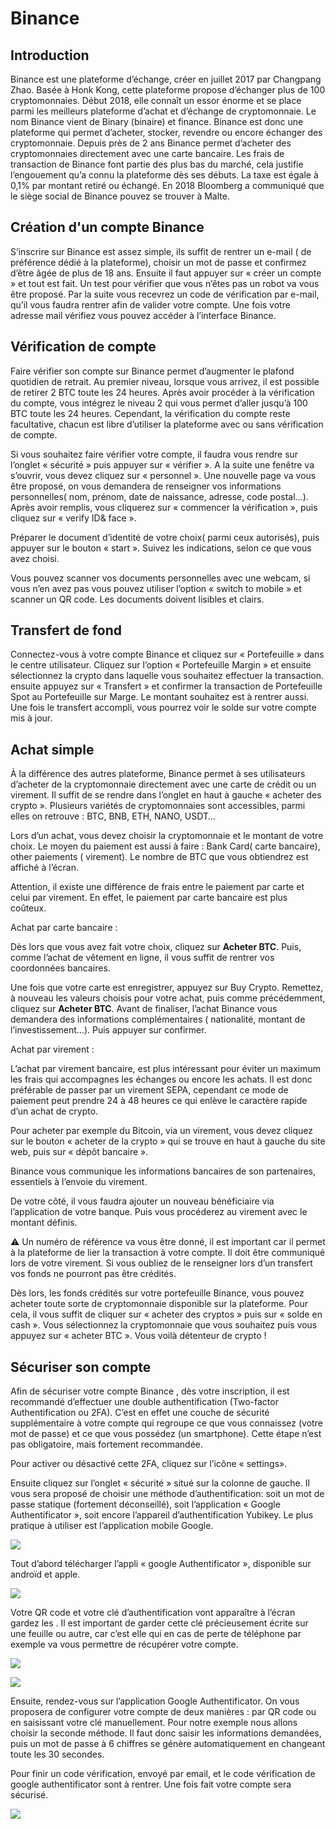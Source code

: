 # Binance

## Introduction

Binance est une plateforme d’échange, créer en juillet 2017 par Changpang Zhao. Basée à Honk Kong, cette plateforme propose d’échanger plus de 100 cryptomonnaies. Début 2018, elle connaît un essor énorme et se place parmi les meilleurs plateforme d’achat et d’échange de cryptomonnaie. Le nom Binance vient de Binary (binaire) et finance. Binance est donc une plateforme qui permet d’acheter, stocker, revendre ou encore échanger des cryptomonnaie. Depuis près de 2 ans Binance permet d’acheter des cryptomonnaies directement avec une carte bancaire. Les frais de transaction de Binance font partie des plus bas du marché, cela justifie l’engouement qu’a connu la plateforme dès ses débuts. La taxe est égale à 0,1% par montant retiré ou échangé. En 2018 Bloomberg a communiqué que le siège social de Binance pouvez se trouver à Malte.

## Création d'un compte Binance

S’inscrire sur Binance est assez simple, ils suffit de rentrer un e-mail ( de préférence dédié à la plateforme), choisir un mot de passe et confirmez d’être âgée de plus de 18 ans. Ensuite il faut appuyer sur « créer un compte » et tout est fait. Un test pour vérifier que vous n’êtes pas un robot va vous être proposé. Par la suite vous recevrez un code de vérification par e-mail, qu’il vous faudra rentrer afin de valider votre compte. Une fois votre adresse mail vérifiez vous pouvez accéder à l’interface Binance.

## Vérification de compte

Faire vérifier son compte sur Binance permet d’augmenter le plafond quotidien de retrait. Au premier niveau, lorsque vous arrivez, il est possible de retirer 2 BTC toute les 24 heures. Après avoir procéder à la vérification du compte, vous intégrez le niveau 2 qui vous permet d’aller jusqu’à 100 BTC toute les 24 heures. Cependant, la vérification du compte reste facultative, chacun est libre d’utiliser la plateforme avec ou sans vérification de compte.

Si vous souhaitez faire vérifier votre compte, il faudra vous rendre sur l’onglet « sécurité » puis appuyer sur « vérifier ». A la suite une fenêtre va s’ouvrir, vous devez cliquez sur « personnel ». Une nouvelle page va vous être proposé, on vous demandera de renseigner vos informations personnelles( nom, prénom, date de naissance, adresse, code postal…). Après avoir remplis, vous cliquerez sur « commencer la vérification », puis cliquez sur « verify ID& face ».

Préparer le document d’identité de votre choix( parmi ceux autorisés), puis appuyer sur le bouton « start ». Suivez les indications, selon ce que vous avez choisi.

Vous pouvez scanner vos documents personnelles avec une webcam, si vous n’en avez pas vous pouvez utiliser l’option « switch to mobile » et scanner un QR code. Les documents doivent lisibles et clairs.

## Transfert de fond

Connectez-vous à votre compte Binance et cliquez sur « Portefeuille » dans le centre utilisateur. Cliquez sur l’option « Portefeuille Margin » et ensuite sélectionnez la crypto dans laquelle vous souhaitez effectuer la transaction. ensuite appuyez sur « Transfert » et confirmer la transaction de Portefeuille Spot au Portefeuille sur Marge. Le montant souhaitez est à rentrer aussi. Une fois le transfert accompli, vous pourrez voir le solde sur votre compte mis à jour.

## Achat simple

À la différence des autres plateforme, Binance permet à ses utilisateurs d’acheter de la cryptomonnaie directement avec une carte de crédit ou un virement. Il suffit de se rendre dans l’onglet en haut à gauche « acheter des crypto ». Plusieurs variétés de cryptomonnaies sont accessibles, parmi elles on retrouve : BTC, BNB, ETH, NANO, USDT…

Lors d’un achat, vous devez choisir la cryptomonnaie et le montant de votre choix. Le moyen du paiement est aussi à faire : Bank Card( carte bancaire), other paiements ( virement). Le nombre de BTC que vous obtiendrez est affiché à l’écran.

Attention, il existe une différence de frais entre le paiement par carte et celui par virement. En effet, le paiement par carte bancaire est plus coûteux.

Achat par carte bancaire :

Dès lors que vous avez fait votre choix, cliquez sur **Acheter BTC**. Puis, comme l’achat de vêtement en ligne, il vous suffit de rentrer vos coordonnées bancaires.

Une fois que votre carte est enregistrer, appuyez sur Buy Crypto. Remettez, à nouveau les valeurs choisis pour votre achat, puis comme précédemment, cliquez sur **Acheter BTC**. Avant de finaliser, l’achat Binance vous demandera des informations complémentaires ( nationalité, montant de l’investissement…). Puis appuyer sur confirmer.

Achat par virement :

L’achat par virement bancaire, est plus intéressant pour éviter un maximum les frais qui accompagnes les échanges ou encore les achats. Il est donc préférable de passer par un virement SEPA, cependant ce mode de paiement peut prendre 24 à 48 heures ce qui enlève le caractère rapide d’un achat de crypto.

Pour acheter par exemple du Bitcoin, via un virement, vous devez cliquez sur le bouton « acheter de la crypto » qui se trouve en haut à gauche du site web, puis sur « dépôt bancaire ».

Binance vous communique les informations bancaires de son partenaires, essentiels à l’envoie du virement.

De votre côté, il vous faudra ajouter un nouveau bénéficiaire via l’application de votre banque. Puis vous procéderez au virement avec le montant définis.

⚠️ Un numéro de référence va vous être donné, il est important car il permet à la plateforme de lier la transaction à votre compte. Il doit être communiqué lors de votre virement. Si vous oubliez de le renseigner lors d’un transfert vos fonds ne pourront pas être crédités.

Dès lors, les fonds crédités sur votre portefeuille Binance, vous pouvez acheter toute sorte de cryptomonnaie disponible sur la plateforme. Pour cela, il vous suffit de cliquer sur « acheter des cryptos » puis sur « solde en cash ». Vous sélectionnez la cryptomonnaie que vous souhaitez puis vous appuyez sur « acheter BTC ». Vous voilà détenteur de crypto !

## Sécuriser son compte

Afin de sécuriser votre compte Binance , dès votre inscription, il est recommandé d’effectuer une double authentification (Two-factor Authentification ou 2FA). C’est en effet une couche de sécurité supplémentaire à votre compte qui regroupe ce que vous connaissez (votre mot de passe) et ce que vous possédez (un smartphone). Cette étape n’est pas obligatoire, mais fortement recommandée.

Pour activer ou désactivé cette 2FA, cliquez sur l’icône « settings».

Ensuite cliquez sur l’onglet « sécurité » situé sur la colonne de gauche. Il vous sera proposé de choisir une méthode d’authentification: soit un mot de passe statique (fortement déconseillé), soit l’application « Google Authentificator », soit encore l’appareil d’authentification Yubikey. Le plus pratique à utiliser est l’application mobile Google.

![](<../.gitbook/assets/image (7).png>)

Tout d’abord télécharger l’appli « google Authentificator », disponible sur androïd et apple.

![](<../.gitbook/assets/image (14).png>)

Votre QR code et votre clé d’authentification vont apparaître à l’écran gardez les . Il est important de garder cette clé précieusement écrite sur une feuille ou autre, car c’est elle qui en cas de perte de téléphone par exemple va vous permettre de récupérer votre compte.

![](<../.gitbook/assets/image (15).png>)

![](../.gitbook/assets/image.png)

Ensuite, rendez-vous sur l’application Google Authentificator. On vous proposera de configurer votre compte de deux manières : par QR code ou en saisissant votre clé manuellement. Pour notre exemple nous allons choisir la seconde méthode. Il faut donc saisir les informations demandées, puis un mot de passe à 6 chiffres se génère automatiquement en changeant toute les 30 secondes.

Pour finir un code vérification, envoyé par email, et le code vérification de google authentificator sont à rentrer. Une fois fait votre compte sera sécurisé.

![](<../.gitbook/assets/image (4).png>)
